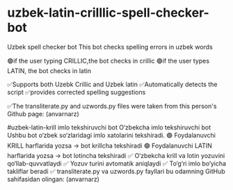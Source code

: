 # uzbek-latin-crilllic-spell-checker-bot
Uzbek spell checker bot
This bot checks spelling errors in uzbek words

🟢if the user typing CRILLIC,the bot checks in crillic
🟢if the user types LATIN, the bot checks in latin

✅Supports both Uzebk Crillic and Uzbek latin
✅Automatically detects the script
✅provides corrected spelling suggestions

✅The transliterate.py and uzwords.py files were taken from this person's Github page: (anvarnarz)


#uzbek-latin-krill imlo tekshiruvchi bot
O‘zbekcha imlo tekshiruvchi bot
Ushbu bot o‘zbek so‘zlaridagi imlo xatolarini tekshiradi.
🟢 Foydalanuvchi KRILL harflarida yozsa → bot krillcha tekshiradi
🟢 Foydalanuvchi LATIN harflarida yozsa → bot lotincha tekshiradi
✅ O‘zbekcha krill va lotin yozuvini qo‘llab-quvvatlaydi
✅ Yozuv turini avtomatik aniqlaydi
✅ To‘g‘ri imlo bo‘yicha takliflar beradi
✅ transliterate.py va uzwords.py fayllari bu odamning GitHub sahifasidan olingan: (anvarnarz)
